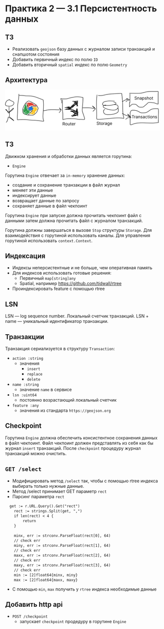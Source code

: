 # Практика 2 — 3.1 Персистентность данных

## ТЗ

- Реализовать `geojson` базу данных с журналом записи транзакций и снапшотом состояния
- Добавить первичный индекс по полю `ID`
- Добавить вторичный `spatial` индекс по полю `Geometry`

## Архитектура

![Architecture](img/practice2-arch.png)

## ТЗ

Движком хранения и обработки данных является горутина:
- `Engine`

Горутина `Engine` отвечает за `in-memory` хранение данных:
- создание и сохранение транзакции в файл журнал
- меняет эти данные
- индексирует данные
- возвращает данные по запросу
- сохраняет данные в файл чекпоинт

Горутина `Engine` при запуске должна прочитать чекпоинт файл с данными затем должна прочитать файл с журналом транзакций.

Горутина должны завершаться в вызове `Stop` структуры `Storage`.
Для взаимодействия с горутиной использовать каналы.
Для управления горутиной использовать `context.Context`.

## Индексация

- Индексы неперсистентные и не больше, чем оперативная память
- Для индексов использовать готовые решения:
  - Первичный `map[string]any`
  - Spatial, например https://github.com/tidwall/rtree
- Проиндексировать feature с помощью rtree

## LSN

LSN — log sequence number. Локальный счетчик транзакций.
LSN + name — уникальный идентификатор транзакции.

## Транзакции

Транзакция сериализуется в структуру `Transaction`:
- `action :string`
  - значения
    - `insert`
    - `replace`
    - `delete`
- `name :string`
  - значение `name` в сервисе
- `lsn :uint64`
  - постоянно возрастающий локальный счетчик
- `feature :any`
  - значения из стандарта `https://geojson.org`

## Checkpoint

Горутина `Engine` должна обеспечить консистентное сохранения данных в файл чекпоинт.
Файл чекпоинт должен представлять из себя как бы журнал `insert` транзакций.
После `checkpoint` процедуру журнал транзакций можно очистить.

## `GET /select`

- Модифицировать метод `/select` так, чтобы с помощью rtree индекса выбирать только нужные данные.
- Метод /select принимает GET параметр `rect`
- Парсинг параметра `rect`
```
  get := r.URL.Query().Get("rect")
	rect := strings.Split(get, ",")
	if len(rect) < 4 {
		return
	}

	minx, err := strconv.ParseFloat(rect[0], 64)
	// check err
	miny, err := strconv.ParseFloat(rect[1], 64)
	// check err
	maxx, err := strconv.ParseFloat(rect[2], 64)
	// check err
	maxy, err := strconv.ParseFloat(rect[3], 64)
	// check err
	min := [2]float64{minx, miny}
	max := [2]float64{maxx, maxy}
```
- С помощью `min`, `max` получить у `rtree` индекса необходимые данные

## Добавить http api


- `POST /checkpoint`
  - запускает `checkpoint` продедуру в горутине `Engine`
